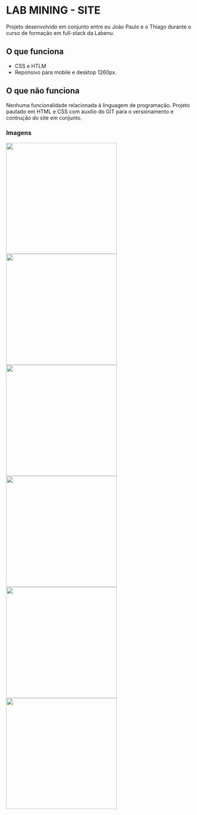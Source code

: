 # LAB MINING - SITE

Projeto desenvolvido em conjunto entre eu João Paulo e o Thiago durante o curso de formação em full-stack da Labenu.

## O que funciona
- CSS e HTLM
- Reponsivo para mobile e desktop 1260px.

## O que não funciona
Nenhuma funcionalidade relacionada à linguagem de programação. Projeto pautado em HTML e CSS com auxílio do GIT para o versionamento e contrução do site em conjunto.

### Imagens
<img src="https://user-images.githubusercontent.com/58570645/88470719-50138080-ced6-11ea-9feb-19baf0805bfb.png" width="300" height="auto"/><img src="https://user-images.githubusercontent.com/58570645/88470721-56a1f800-ced6-11ea-98a8-00f25fc4cf7a.png" width="300" height="auto"/><img src="https://user-images.githubusercontent.com/58570645/88470723-59045200-ced6-11ea-9eca-9817924f04e9.png" width="300" height="auto"/>
<img src="https://user-images.githubusercontent.com/58570645/88470725-5c97d900-ced6-11ea-8d56-9a040bbf1a5b.png" width="300" height="auto"/><img src="https://user-images.githubusercontent.com/58570645/88470726-5efa3300-ced6-11ea-9c70-3c01d5745704.png" width="300" height="auto"/><img src="https://user-images.githubusercontent.com/58570645/88470736-9963d000-ced6-11ea-8b22-6475f73815d8.png" width="300" height="auto"/>
